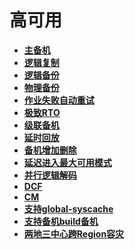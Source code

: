 # 高可用<a name="ZH-CN_TOPIC_0000001135403987"></a>

-   **[主备机](主备机.md)**  
-   **[逻辑复制](逻辑复制.md)**  
-   **[逻辑备份](逻辑备份.md)**  
-   **[物理备份](物理备份.md)**  
-   **[作业失败自动重试](作业失败自动重试.md)**  
-   **[极致RTO](极致RTO.md)**  
-   **[级联备机](级联备机.md)**  
-   **[延时回放](延时回放.md)**  
-   **[备机增加删除](备机增加删除.md)**  
-   **[延迟进入最大可用模式](延迟进入最大可用模式.md)**
-   **[并行逻辑解码](并行逻辑解码.md)**  
-   **[DCF](DCF.md)**  
-   **[CM](CM.md)**  
-   **[支持global-syscache](支持global-syscache.md)** 
-   **[支持备机build备机](支持备机build备机.md)**  
-   **[两地三中心跨Region容灾](两地三中心跨Region容灾.md)**  
